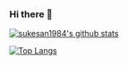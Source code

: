 ### Hi there 👋
[![sukesan1984's github stats](https://github-readme-stats.vercel.app/api?username=sukesan1984&count_private=true&hide=contribs,prs)](https://github.com/anuraghazra/github-readme-stats)

[![Top Langs](https://github-readme-stats.vercel.app/api/top-langs/?username=sukesan1984&layout=compact&langs_count=8&hide=html,css)](https://github.com/anuraghazra/github-readme-stats)

<!--
**sukesan1984/sukesan1984** is a ✨ _special_ ✨ repository because its `README.md` (this file) appears on your GitHub profile.

Here are some ideas to get you started:

- 🔭 I’m currently working on ...
- 🌱 I’m currently learning ...
- 👯 I’m looking to collaborate on ...
- 🤔 I’m looking for help with ...
- 💬 Ask me about ...
- 📫 How to reach me: ...
- 😄 Pronouns: ...
- ⚡ Fun fact: ...
-->
